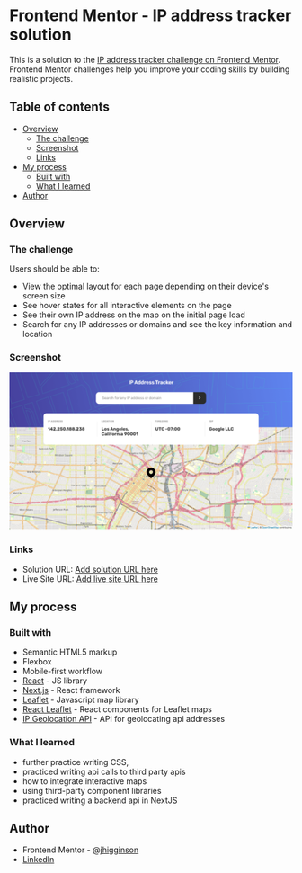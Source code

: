 # Frontend Mentor - IP address tracker solution

This is a solution to the [IP address tracker challenge on Frontend Mentor](https://www.frontendmentor.io/challenges/ip-address-tracker-I8-0yYAH0). Frontend Mentor challenges help you improve your coding skills by building realistic projects. 

## Table of contents

- [Overview](#overview)
  - [The challenge](#the-challenge)
  - [Screenshot](#screenshot)
  - [Links](#links)
- [My process](#my-process)
  - [Built with](#built-with)
  - [What I learned](#what-i-learned)
- [Author](#author)

## Overview

### The challenge

Users should be able to:

- View the optimal layout for each page depending on their device's screen size
- See hover states for all interactive elements on the page
- See their own IP address on the map on the initial page load
- Search for any IP addresses or domains and see the key information and location

### Screenshot

![](./screenshot.png)

### Links

- Solution URL: [Add solution URL here](https://your-solution-url.com)
- Live Site URL: [Add live site URL here](https://your-live-site-url.com)

## My process

### Built with

- Semantic HTML5 markup
- Flexbox
- Mobile-first workflow
- [React](https://reactjs.org/) - JS library
- [Next.js](https://nextjs.org/) - React framework
- [Leaflet](https://leafletjs.com/) - Javascript map library
- [React Leaflet](https://react-leaflet.js.org/) - React components for Leaflet maps
- [IP Geolocation API](https://geo.ipify.org/) - API for geolocating api addresses

### What I learned

- further practice writing CSS,
- practiced writing api calls to third party apis
- how to integrate interactive maps
- using third-party component libraries
- practiced writing a backend api in NextJS

## Author

- Frontend Mentor - [@jhigginson](https://www.frontendmentor.io/profile/jhigginson)
- [LinkedIn](https://www.linkedin.com/in/johnmhigginson/)

